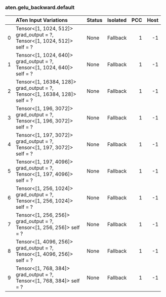 ### aten.gelu_backward.default
|    | ATen Input Variations                                                        | Status   | Isolated   |   PCC |   Host |
|---:|:-----------------------------------------------------------------------------|:---------|:-----------|------:|-------:|
|  0 | Tensor<[1, 1024, 512]> grad_output = ?,<br>Tensor<[1, 1024, 512]> self = ?   | None     | Fallback   |     1 |     -1 |
|  1 | Tensor<[1, 1024, 640]> grad_output = ?,<br>Tensor<[1, 1024, 640]> self = ?   | None     | Fallback   |     1 |     -1 |
|  2 | Tensor<[1, 16384, 128]> grad_output = ?,<br>Tensor<[1, 16384, 128]> self = ? | None     | Fallback   |     1 |     -1 |
|  3 | Tensor<[1, 196, 3072]> grad_output = ?,<br>Tensor<[1, 196, 3072]> self = ?   | None     | Fallback   |     1 |     -1 |
|  4 | Tensor<[1, 197, 3072]> grad_output = ?,<br>Tensor<[1, 197, 3072]> self = ?   | None     | Fallback   |     1 |     -1 |
|  5 | Tensor<[1, 197, 4096]> grad_output = ?,<br>Tensor<[1, 197, 4096]> self = ?   | None     | Fallback   |     1 |     -1 |
|  6 | Tensor<[1, 256, 1024]> grad_output = ?,<br>Tensor<[1, 256, 1024]> self = ?   | None     | Fallback   |     1 |     -1 |
|  7 | Tensor<[1, 256, 256]> grad_output = ?,<br>Tensor<[1, 256, 256]> self = ?     | None     | Fallback   |     1 |     -1 |
|  8 | Tensor<[1, 4096, 256]> grad_output = ?,<br>Tensor<[1, 4096, 256]> self = ?   | None     | Fallback   |     1 |     -1 |
|  9 | Tensor<[1, 768, 384]> grad_output = ?,<br>Tensor<[1, 768, 384]> self = ?     | None     | Fallback   |     1 |     -1 |

